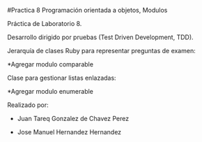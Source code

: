 #Practica 8 Programación orientada a objetos, Modulos

Práctica de Laboratorio 8.

Desarrollo dirigido por pruebas (Test Driven Development, TDD).

Jerarquía de clases Ruby para representar preguntas de examen:

*Agregar modulo comparable

Clase para gestionar listas enlazadas:

*Agregar modulo enumerable


Realizado por:

* Juan Tareq Gonzalez de Chavez Perez

* Jose Manuel Hernandez Hernandez
